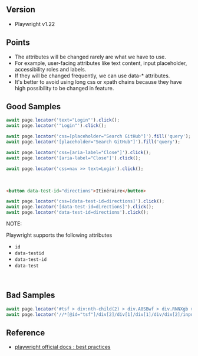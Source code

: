## Version
- Playwright v1.22

## Points
- The attributes will be changed rarely are what we have to use.
- For example, user-facing attributes like text content, input placeholder, accessibility roles and labels.
- If they will be changed frequently, we can use data-* attributes.
- It's better to avoid using long css or xpath chains because they have high possibility to be changed in feature.

## Good Samples
```js
await page.locator('text="Login"').click();
await page.locator('"Login"').click();

await page.locator('css=[placeholder="Search GitHub"]').fill('query');
await page.locator('[placeholder="Search GitHub"]').fill('query');

await page.locator('css=[aria-label="Close"]').click();
await page.locator('[aria-label="Close"]').click();

await page.locator('css=nav >> text=Login').click();
```
<br>

```html
<button data-test-id="directions">Itinéraire</button>
```
```js
await page.locator('css=[data-test-id=directions]').click();
await page.locator('[data-test-id=directions]').click();
await page.locator('data-test-id=directions').click();
```
NOTE:

Playwright supports the following attributes
- `id`
- `data-testid`
- `data-test-id`
- `data-test`

<br>

## Bad Samples
```js
await page.locator('#tsf > div:nth-child(2) > div.A8SBwf > div.RNNXgb > div > div.a4bIc > input').click();
await page.locator('//*[@id="tsf"]/div[2]/div[1]/div[1]/div/div[2]/input').click();
```

## Reference
- [playwright official docs : best practices](https://playwright.dev/docs/selectors#best-practices)
